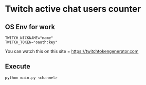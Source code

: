 # Twitch active chat users counter

## OS Env for work
```
TWITCH_NICKNAME="name"
TWITCH_TOKEN="oauth:key"
```
You can watch this on this site = https://twitchtokengenerator.com

## Execute
```bash
python main.py <channel>
```